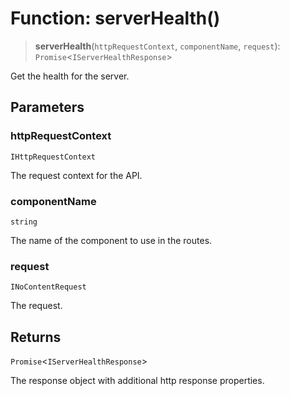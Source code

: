 # Function: serverHealth()

> **serverHealth**(`httpRequestContext`, `componentName`, `request`): `Promise`\<`IServerHealthResponse`\>

Get the health for the server.

## Parameters

### httpRequestContext

`IHttpRequestContext`

The request context for the API.

### componentName

`string`

The name of the component to use in the routes.

### request

`INoContentRequest`

The request.

## Returns

`Promise`\<`IServerHealthResponse`\>

The response object with additional http response properties.
